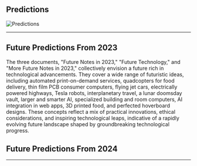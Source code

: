 ## Predictions

![Predictions](https://github.com/sourceduty/Predictions/assets/123030236/7b192116-ff84-4ca1-829c-147634023cd2)

***

## Future Predictions From 2023

The three documents, "Future Notes in 2023," "Future Technology," and "More Future Notes in 2023," collectively envision a future rich in technological advancements. They cover a wide range of futuristic ideas, including automated print-on-demand services, quadcopters for food delivery, thin film PCB consumer computers, flying jet cars, electrically powered highways, Tesla robots, interplanetary travel, a lunar doomsday vault, larger and smarter AI, specialized building and room computers, AI integration in web apps, 3D printed food, and perfected hoverboard designs. These concepts reflect a mix of practical innovations, ethical considerations, and inspiring technological leaps, indicative of a rapidly evolving future landscape shaped by groundbreaking technological progress.

## Future Predictions From 2024

***
